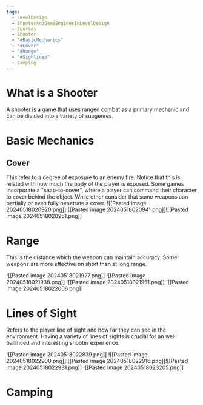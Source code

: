 ```yaml
---
tags:
  - LevelDesign
  - ShooterAndGameEnginesInLevelDesign
  - Courses
  - Shooter
  - "#BasicMechanics"
  - "#Cover"
  - "#Range"
  - "#Sighlines"
  - Camping
---
```

# What is a Shooter

A shooter is a game that uses ranged combat as a primary mechanic and can be divided into a variety of subgenres.

# Basic Mechanics
## Cover
This refer to a degree of exposure to an enemy fire. Notice that this is related with how much the body of the player is exposed. Some games incorporate a "snap-to-cover", where a player can command their character to cover behind the object. While other consider that some weapons can partially or even fully penetrate a cover.
![[Pasted image 20240518020920.png]]![[Pasted image 20240518020941.png]]![[Pasted image 20240518020951.png]]
# Range
This is the distance which the weapon can maintain accuracy. Some weapons are more effective on short than at long range.

![[Pasted image 20240518021927.png]]
![[Pasted image 20240518021938.png]]
![[Pasted image 20240518021951.png]]
![[Pasted image 20240518022006.png]]

# Lines of Sight
Refers to the player line of sight and how far they can see in the environment. Having a variety of lines of sights is crucial for an well balanced and interesting shooter experience.

![[Pasted image 20240518022839.png]]
![[Pasted image 20240518022900.png]]![[Pasted image 20240518022916.png]]![[Pasted image 20240518022931.png]]
![[Pasted image 20240518023205.png]]
# Camping
